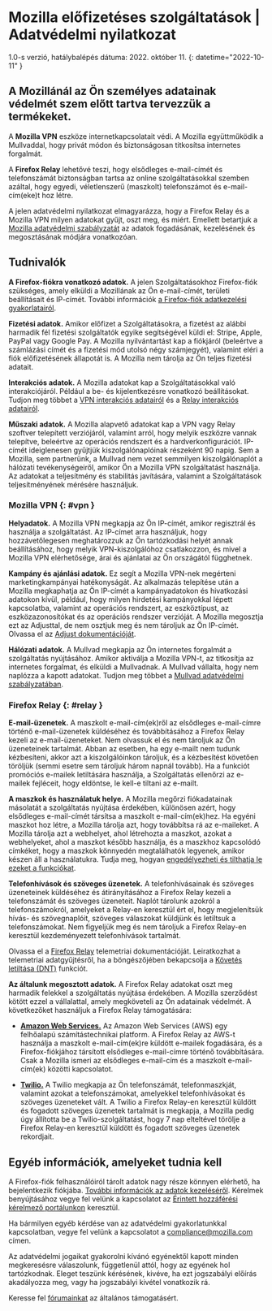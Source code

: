 ﻿# Mozilla előfizetéses szolgáltatások | Adatvédelmi nyilatkozat

1.0-s verzió, hatálybalépés dátuma: 2022. október 11.
{: datetime="2022-10-11" }

## A Mozillánál az Ön személyes adatainak védelmét szem előtt tartva tervezzük a termékeket.

A __Mozilla VPN__ eszköze internetkapcsolatait védi. A Mozilla együttműködik a Mullvaddal, hogy privát módon és biztonságosan titkosítsa internetes forgalmát.

A __Firefox Relay__ lehetővé teszi, hogy elsődleges e-mail-címét és telefonszámát biztonságban tartsa az online szolgáltatásokkal szemben azáltal, hogy egyedi, véletlenszerű (maszkolt) telefonszámot és e-mail-cím(eke)t hoz létre.

A jelen adatvédelmi nyilatkozat elmagyarázza, hogy a Firefox Relay és a Mozilla VPN milyen adatokat gyűjt, oszt meg, és miért. Emellett betartjuk a [Mozilla adatvédelmi szabályzatát](https://www.mozilla.org/privacy/) az adatok fogadásának, kezelésének és megosztásának módjára vonatkozóan.

## Tudnivalók

__A Firefox-fiókra vonatkozó adatok.__ A jelen Szolgáltatásokhoz Firefox-fiók szükséges, amely elküldi a Mozillának az Ön e-mail-címét, területi beállításait és IP-címét. További információk [a Firefox-fiók adatkezelési gyakorlatairól](https://www.mozilla.org/privacy/firefox/#firefox-accounts-join-firefox).

__Fizetési adatok.__ Amikor előfizet a Szolgáltatásokra, a fizetést az alábbi harmadik fél fizetési szolgáltatók egyike segítségével küldi el: Stripe, Apple, PayPal vagy Google Pay. A Mozilla nyilvántartást kap a fiókjáról (beleértve a számlázási címét és a fizetési mód utolsó négy számjegyét), valamint eléri a fiók előfizetésének állapotát is. A Mozilla nem tárolja az Ön teljes fizetési adatait.

__Interakciós adatok.__ A Mozilla adatokat kap a Szolgáltatásokkal való interakciójáról. Például a be- és kijelentkezésre vonatkozó beállításokat. Tudjon meg többet a [VPN interakciós adatairól](https://dictionary.telemetry.mozilla.org/apps/mozilla_vpn) és a [Relay interakciós adatairól](https://github.com/mozilla/fx-private-relay/blob/main/METRICS.md).

__Műszaki adatok.__ A Mozilla alapvető adatokat kap a VPN vagy Relay szoftver telepített verziójáról, valamint arról, hogy melyik eszközre vannak telepítve, beleértve az operációs rendszert és a hardverkonfigurációt. IP-címét ideiglenesen gyűjtjük kiszolgálónaplóinak részeként 90 napig. Sem a Mozilla, sem partnerünk, a Mullvad nem vezet semmilyen kiszolgálónaplót a hálózati tevékenységeiről, amikor Ön a Mozilla VPN szolgáltatást használja.
Az adatokat a teljesítmény és stabilitás javítására, valamint a Szolgáltatások teljesítményének mérésére használjuk.

### Mozilla VPN {: #vpn }

__Helyadatok.__ A Mozilla VPN megkapja az Ön IP-címét, amikor regisztrál és használja a szolgáltatást. Az IP-címet arra használjuk, hogy hozzávetőlegesen meghatározzuk az Ön tartózkodási helyét annak beállításához, hogy melyik VPN-kiszolgálóhoz csatlakozzon, és mivel a Mozilla VPN elérhetősége, árai és ajánlatai az Ön országától függhetnek.

__Kampány és ajánlási adatok.__ Ez segít a Mozilla VPN-nek megérteni marketingkampányai hatékonyságát. Az alkalmazás telepítése után a Mozilla megkaphatja az Ön IP-címét a kampányadatokon és hivatkozási adatokon kívül, például, hogy milyen hirdetési kampányokkal lépett kapcsolatba, valamint az operációs rendszert, az eszköztípust, az eszközazonosítókat és az operációs rendszer verzióját. A Mozilla megosztja ezt az Adjusttal, de nem osztjuk meg és nem tároljuk az Ön IP-címét. Olvassa el az [Adjust dokumentációját](https://github.com/mozilla-mobile/mozilla-vpn-client/blob/main/src/shared/adjust/adjust.md).

__Hálózati adatok.__ A Mullvad megkapja az Ön internetes forgalmát a szolgáltatás nyújtásához. Amikor aktiválja a Mozilla VPN-t, az titkosítja az internetes forgalmat, és elküldi a Mullvadnak. A Mullvad vállalta, hogy nem naplózza a kapott adatokat. Tudjon meg többet a [Mullvad adatvédelmi szabályzatában](https://mullvad.net/help/no-logging-data-policy/).

### Firefox Relay {: #relay }

__E-mail-üzenetek.__ A maszkolt e-mail-cím(ek)ről az elsődleges e-mail-címre történő e-mail-üzenetek küldéséhez és továbbításához a Firefox Relay kezeli az e-mail-üzeneteket. Nem olvassuk el és nem tároljuk az Ön üzeneteinek tartalmát. Abban az esetben, ha egy e-mailt nem tudunk kézbesíteni, akkor azt a kiszolgálóinkon tároljuk, és a kézbesítést követően töröljük (semmi esetre sem tároljuk három napnál tovább). Ha a funkciót promóciós e-mailek letiltására használja, a Szolgáltatás ellenőrzi az e-mailek fejléceit, hogy eldöntse, le kell-e tiltani az e-mailt.

__A maszkok és használatuk helye.__ A Mozilla megőrzi fiókadatainak másolatát a szolgáltatás nyújtása érdekében, különösen azért, hogy elsődleges e-mail-címét társítsa a maszkolt e-mail-cím(ek)hez. Ha egyéni maszkot hoz létre, a Mozilla tárolja azt, hogy továbbítsa rá az e-maileket. A Mozilla tárolja azt a webhelyet, ahol létrehozta a maszkot, azokat a webhelyeket, ahol a maszkot később használja, és a maszkhoz kapcsolódó címkéket, hogy a maszkok könnyedén megtalálhatók legyenek, amikor készen áll a használatukra. Tudja meg, hogyan [engedélyezheti és tilthatja le ezeket a funkciókat](https://relay.firefox.com/faq).

__Telefonhívások és szöveges üzenetek.__ A telefonhívásainak és szöveges üzeneteinek küldéséhez és átirányításához a Firefox Relay kezeli a telefonszámát és szöveges üzeneteit. Naplót tárolunk azokról a telefonszámokról, amelyeket a Relay-en keresztül ért el, hogy megjelenítsük hívás- és szövegnaplóit, szöveges válaszokat küldjünk és letiltsuk a telefonszámokat. Nem figyeljük meg és nem tároljuk a Firefox Relay-en keresztül kezdeményezett telefonhívások tartalmát.

Olvassa el a [Firefox Relay](https://github.com/mozilla/fx-private-relay/blob/main/METRICS.md) telemetriai dokumentációját. Leiratkozhat a telemetriai adatgyűjtésről, ha a böngészőjében bekapcsolja a [Követés letiltása (DNT)](https://support.mozilla.org/kb/how-do-i-turn-do-not-track-feature) funkciót.

__Az általunk megosztott adatok.__ A Firefox Relay adatokat oszt meg harmadik felekkel a szolgáltatás nyújtása érdekében. A Mozilla szerződést kötött ezzel a vállalattal, amely megköveteli az Ön adatainak védelmét. A következőket használjuk a Firefox Relay támogatására:

* __[Amazon Web Services.](https://aws.amazon.com/privacy/)__ Az Amazon Web Services (AWS) egy felhőalapú számítástechnikai platform. A Firefox Relay az AWS-t használja a maszkolt e-mail-cím(ek)re küldött e-mailek fogadására, és a Firefox-fiókjához társított elsődleges e-mail-címre történő továbbítására. Csak a Mozilla ismeri az elsődleges e-mail-cím és a maszkolt e-mail-cím(ek) közötti kapcsolatot.

* __[Twilio.](https://www.twilio.com)__ A Twilio megkapja az Ön telefonszámát, telefonmaszkját, valamint azokat a telefonszámokat, amelyekkel telefonhívásokat és szöveges üzeneteket vált. A Twilio a Firefox Relay-en keresztül küldött és fogadott szöveges üzenetek tartalmát is megkapja, a Mozilla pedig úgy állította be a Twilio-szolgáltatást, hogy 7 nap elteltével törölje a Firefox Relay-en keresztül küldött és fogadott szöveges üzenetek rekordjait.

## Egyéb információk, amelyeket tudnia kell

A Firefox-fiók felhasználóiról tárolt adatok nagy része könnyen elérhető, ha bejelentkezik fiókjába. [További információk az adatok kezeléséről](https://support.mozilla.org/products/privacy-and-security/user-control). Kérelmek benyújtásához vegye fel velünk a kapcsolatot az [Érintett hozzáférési kérelmező portálunkon](https://privacyportal.onetrust.com/webform/1350748f-7139-405c-8188-22740b3b5587/4ba08202-2ede-4934-a89e-f0b0870f95f0) keresztül.

Ha bármilyen egyéb kérdése van az adatvédelmi gyakorlatunkkal kapcsolatban, vegye fel velünk a kapcsolatot a compliance@mozilla.com címen.

Az adatvédelmi jogaikat gyakorolni kívánó egyénektől kapott minden megkeresésre válaszolunk, függetlenül attól, hogy az egyének hol tartózkodnak. Eleget teszünk kérésének, kivéve, ha ezt jogszabályi előírás akadályozza meg, vagy ha jogszabályi kivétel vonatkozik rá.

Keresse fel [fórumainkat](https://support.mozilla.org/) az általános támogatásért.

